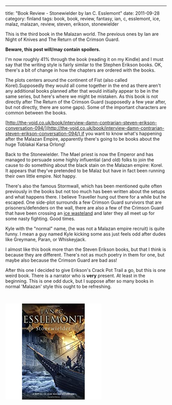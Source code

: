 ---
title: "Book Review - Stonewielder by Ian C. Esslemont"
date: 2011-09-28
category: finland
tags: book, book, review, fantasy, ian, c, esslemont, ice, malaz, malazan, review, steven, erikson, stonewielder

This is the third book in the Malazan world. The previous ones by Ian are Night of Knives and The Return of the Crimson Guard.

**Beware, this post will/may contain spoilers.**

I'm now roughly 41% through the book (reading it on my Kindle) and I must say that the writing style is fairly similar to the Stephen Erikson books. OK, there's a bit of change in how the chapters are ordered with the books.

The plots centers around the continent of Fist (also called Korel).Supposedly they would all come together in the end as there aren't any additional books planned after that would initially appear to be in the same series, but here's where we might be mistaken. As this book is not directly after The Return of the Crimson Guard (supposedly a few year after, but not directly, there are some gaps). Some of the important characters are common between the books.

[http://the-void.co.uk/book/interview-damn-contrarian-steven-erikson-conversation-094/](http://the-void.co.uk/book/interview-damn-contrarian-steven-erikson-conversation-094/) if you want to know what's happening after the Malazan Empire, apparently there's going to be books about the huge Toblakai Karsa Orlong!

Back to the Stonewielder. The Mael priest is now the Emperor and has managed to persuade some highly influential (and old) folks to join the cause to do something about the black stain on the Malazan empire: Korel. It appears that they've pretended to be Malaz but have in fact been running their own little empire. Not happy.

There's also the famous Stormwall, which has been mentioned quite often previously in the books but not too much has been written about the setups and what happens there. I believe Traveller hung out there for a while but he escaped. One side-plot surrounds a few Crimson Guard survivors that are prisoners/defenders on the wall, there are also a few of the Crimson Guard that have been crossing an [ice wasteland](http://1.bp.blogspot.com/_SniTwfm5BwE/TLXWdaAwCvI/AAAAAAAAC5A/U8wUnOMtmgs/s1600/Stonewieldermap.JPG "map") and later they all meet up for some nasty fighting. Good times.

Kyle with the "normal" name, (he was not a Malazan empire recruit) is quite funny. I mean a guy named Kyle kicking some ass just feels odd after dudes like Greymane, Paran, or Whiskeyjack.

I almost like this book more than the Steven Erikson books, but that I think is because they are different. There's not as much poetry in them for one, but maybe also because the Crimson Guard are bad ass!

After this one I decided to give Erikson's Crack Pot Trail a go, but this is one weird book. There is a narrator who is **very** present. At least in the beginning. This is one odd duck, but I suppose after so many books in normal 'Malazan' style this ought to be refreshing.

 

![](images/51ias60SrKL._SL500_AA300_.jpg "cover")
